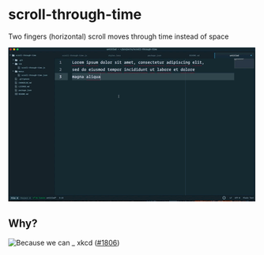 # scroll-through-time

Two fingers (horizontal) scroll moves through time instead of space

![demo](./screencast.gif)

## Why?
![Because we can](https://imgs.xkcd.com/comics/borrow_your_laptop.png)
_ xkcd ([#1806](https://xkcd.com/1806/))
